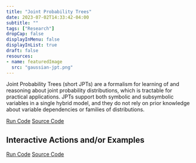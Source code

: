```yaml
---
title: "Joint Probability Trees"
date: 2023-07-02T14:33:42-04:00
subtitle: ""
tags: ["Research"]
dropCap: false
displayInMenu: false
displayInList: true
draft: false
resources:
- name: featuredImage
  src: "gaussian-jpt.png"
---
```


Joint Probability Trees (short JPTs) are a formalism for learning of and reasoning about joint probability distributions, which is tractable for practical applications. JPTs support both symbolic and subsymbolic variables in a single hybrid model, and they do not rely on prior knowledge about variable dependencies or families of distributions.

<div class="hidde-after-preview">
<a class="btn btn-primary" target="_blank" href="https://binder.intel4coro.de/v2/gh/MrSkooma/jpt-gui/jupiter-branch?urlpath=notebooks%2Fsrc%2Fjpt_gui%2Fapp.ipynb%3Fautorun%3Dtrue">Run Code</a>
<a class="btn btn-success" target="_blank" href="https://github.com/joint-probability-trees/">Source Code</a>
</div>

<!--more-->


Interactive Actions and/or Examples
---

<div>
<a class="btn btn-primary" target="_blank" href="https://binder.intel4coro.de/v2/gh/MrSkooma/jpt-gui/jupiter-branch?urlpath=notebooks%2Fsrc%2Fjpt_gui%2Fapp.ipynb%3Fautorun%3Dtrue">Run Code</a>
<a class="btn btn-success" target="_blank" href="https://github.com/joint-probability-trees/">Source Code</a>
</div>

</br>
